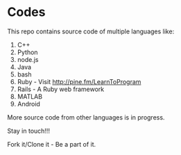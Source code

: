 Codes
=====

This repo contains source code of multiple languages like:

1. C++
2. Python
3. node.js
4. Java
5. bash
6. Ruby - Visit http://pine.fm/LearnToProgram
7. Rails - A Ruby web framework
8. MATLAB
9. Android

More source code from other languages is in progress.

Stay in touch!!!

Fork it/Clone it - Be a part of it.
